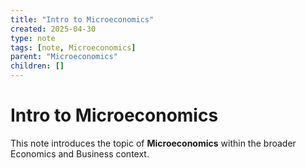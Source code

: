 ```yaml
---
title: "Intro to Microeconomics"
created: 2025-04-30
type: note
tags: [note, Microeconomics]
parent: "Microeconomics"
children: []
---
```


# Intro to Microeconomics

This note introduces the topic of **Microeconomics** within the broader Economics and Business context.
